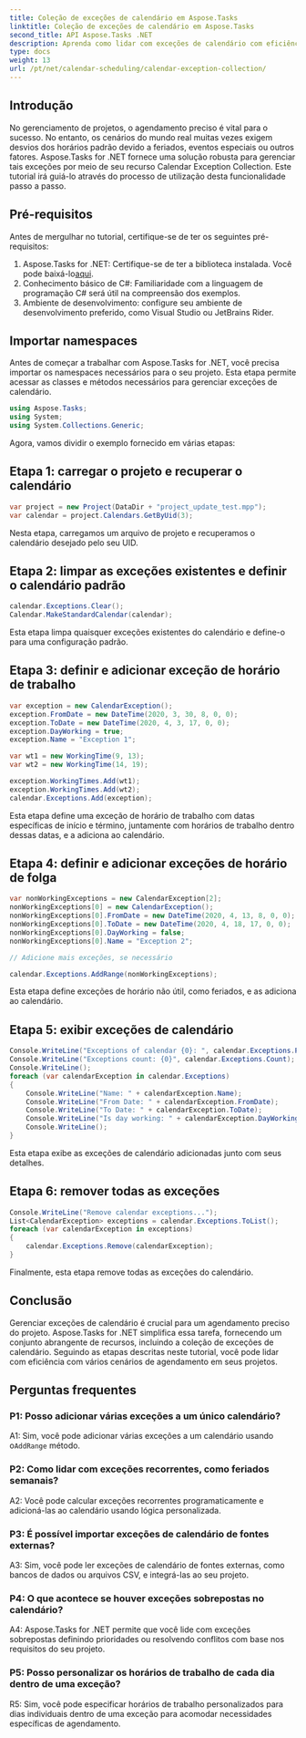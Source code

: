 ```yaml
---
title: Coleção de exceções de calendário em Aspose.Tasks
linktitle: Coleção de exceções de calendário em Aspose.Tasks
second_title: API Aspose.Tasks .NET
description: Aprenda como lidar com exceções de calendário com eficiência em seus projetos .NET usando Aspose.Tasks, garantindo agendamento preciso e gerenciamento de recursos.
type: docs
weight: 13
url: /pt/net/calendar-scheduling/calendar-exception-collection/
---
```

## Introdução

No gerenciamento de projetos, o agendamento preciso é vital para o sucesso. No entanto, os cenários do mundo real muitas vezes exigem desvios dos horários padrão devido a feriados, eventos especiais ou outros fatores. Aspose.Tasks for .NET fornece uma solução robusta para gerenciar tais exceções por meio de seu recurso Calendar Exception Collection. Este tutorial irá guiá-lo através do processo de utilização desta funcionalidade passo a passo.

## Pré-requisitos

Antes de mergulhar no tutorial, certifique-se de ter os seguintes pré-requisitos:

1.  Aspose.Tasks for .NET: Certifique-se de ter a biblioteca instalada. Você pode baixá-lo[aqui](https://releases.aspose.com/tasks/net/).
2. Conhecimento básico de C#: Familiaridade com a linguagem de programação C# será útil na compreensão dos exemplos.
3. Ambiente de desenvolvimento: configure seu ambiente de desenvolvimento preferido, como Visual Studio ou JetBrains Rider.

## Importar namespaces

Antes de começar a trabalhar com Aspose.Tasks for .NET, você precisa importar os namespaces necessários para o seu projeto. Esta etapa permite acessar as classes e métodos necessários para gerenciar exceções de calendário.

```csharp
using Aspose.Tasks;
using System;
using System.Collections.Generic;


```

Agora, vamos dividir o exemplo fornecido em várias etapas:

## Etapa 1: carregar o projeto e recuperar o calendário

```csharp
var project = new Project(DataDir + "project_update_test.mpp");
var calendar = project.Calendars.GetByUid(3);
```

Nesta etapa, carregamos um arquivo de projeto e recuperamos o calendário desejado pelo seu UID.

## Etapa 2: limpar as exceções existentes e definir o calendário padrão

```csharp
calendar.Exceptions.Clear();
Calendar.MakeStandardCalendar(calendar);
```

Esta etapa limpa quaisquer exceções existentes do calendário e define-o para uma configuração padrão.

## Etapa 3: definir e adicionar exceção de horário de trabalho

```csharp
var exception = new CalendarException();
exception.FromDate = new DateTime(2020, 3, 30, 8, 0, 0);
exception.ToDate = new DateTime(2020, 4, 3, 17, 0, 0);
exception.DayWorking = true;
exception.Name = "Exception 1";

var wt1 = new WorkingTime(9, 13);
var wt2 = new WorkingTime(14, 19);

exception.WorkingTimes.Add(wt1);
exception.WorkingTimes.Add(wt2);
calendar.Exceptions.Add(exception);
```

Esta etapa define uma exceção de horário de trabalho com datas específicas de início e término, juntamente com horários de trabalho dentro dessas datas, e a adiciona ao calendário.

## Etapa 4: definir e adicionar exceções de horário de folga

```csharp
var nonWorkingExceptions = new CalendarException[2];
nonWorkingExceptions[0] = new CalendarException();
nonWorkingExceptions[0].FromDate = new DateTime(2020, 4, 13, 8, 0, 0);
nonWorkingExceptions[0].ToDate = new DateTime(2020, 4, 18, 17, 0, 0);
nonWorkingExceptions[0].DayWorking = false;
nonWorkingExceptions[0].Name = "Exception 2";

// Adicione mais exceções, se necessário

calendar.Exceptions.AddRange(nonWorkingExceptions);
```

Esta etapa define exceções de horário não útil, como feriados, e as adiciona ao calendário.

## Etapa 5: exibir exceções de calendário

```csharp
Console.WriteLine("Exceptions of calendar {0}: ", calendar.Exceptions.ParentCalendar.Name);
Console.WriteLine("Exceptions count: {0}", calendar.Exceptions.Count);
Console.WriteLine();
foreach (var calendarException in calendar.Exceptions)
{
    Console.WriteLine("Name: " + calendarException.Name);
    Console.WriteLine("From Date: " + calendarException.FromDate);
    Console.WriteLine("To Date: " + calendarException.ToDate);
    Console.WriteLine("Is day working: " + calendarException.DayWorking);
    Console.WriteLine();
}
```

Esta etapa exibe as exceções de calendário adicionadas junto com seus detalhes.

## Etapa 6: remover todas as exceções

```csharp
Console.WriteLine("Remove calendar exceptions...");
List<CalendarException> exceptions = calendar.Exceptions.ToList();
foreach (var calendarException in exceptions)
{
    calendar.Exceptions.Remove(calendarException);
}
```

Finalmente, esta etapa remove todas as exceções do calendário.

## Conclusão

Gerenciar exceções de calendário é crucial para um agendamento preciso do projeto. Aspose.Tasks for .NET simplifica essa tarefa, fornecendo um conjunto abrangente de recursos, incluindo a coleção de exceções de calendário. Seguindo as etapas descritas neste tutorial, você pode lidar com eficiência com vários cenários de agendamento em seus projetos.

## Perguntas frequentes

### P1: Posso adicionar várias exceções a um único calendário?

 A1: Sim, você pode adicionar várias exceções a um calendário usando o`AddRange` método.

### P2: Como lidar com exceções recorrentes, como feriados semanais?

A2: Você pode calcular exceções recorrentes programaticamente e adicioná-las ao calendário usando lógica personalizada.

### P3: É possível importar exceções de calendário de fontes externas?

A3: Sim, você pode ler exceções de calendário de fontes externas, como bancos de dados ou arquivos CSV, e integrá-las ao seu projeto.

### P4: O que acontece se houver exceções sobrepostas no calendário?

A4: Aspose.Tasks for .NET permite que você lide com exceções sobrepostas definindo prioridades ou resolvendo conflitos com base nos requisitos do seu projeto.

### P5: Posso personalizar os horários de trabalho de cada dia dentro de uma exceção?

R5: Sim, você pode especificar horários de trabalho personalizados para dias individuais dentro de uma exceção para acomodar necessidades específicas de agendamento.
